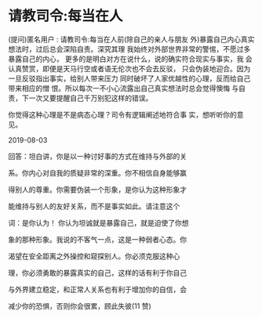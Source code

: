 # 请教司令:每当在人

(提问)匿名用户 : 请教司令:每当在人前(除自己的亲人与朋友 外)暴露自己内心真实想法时，过后总会深陷自责。深究其理 我始终对外部世界非常的警惕，不愿过多暴露自己的内心， 更多的是明白对方在说什么，说的确实符合现实与事实，我 会认真赞赏，即便是天马行空或者语无伦次也不会去反驳， 只会伪装地迎合。因为一旦反驳指出事实，给别人带来压力 同时破坏了人家优越性的心理，反而给自己带来相应的憎 恨。所以每次一不小心流露出自己真实想法时总会觉得懊悔 与自责，下一次又要提醒自己千万别犯这样的错误。

你觉得这种心理是不是病态心理？司令有逻辑阐述地符合事 实，想听听你的意见。

2019-08-03

回答：坦白讲，你是以一种讨好事的方式在维持与外部的关

系。你内心对自我的质疑非常的深重。你不相信自身能够赢

得别人的尊重。你需要伪装一个形象，是你认为这种形象才

能维持与别人的友好关系，而不是事实如此。请注意这个

词：是你认为！ 你认为坦诚就是暴露自己，就是迫使了你想

象的那种形象。我说的不客气一点，这是一种弱者心态。你

渴望在安全距离之外操控和窥探别人。你必须克服这种心

理，你必须勇敢的暴露真实的自己，这样的话有利于你自己

与外界建立稳定，和正常人关系也有利于增加你的自信，会

减少你的恐惧，否则你会很累，顾此失彼(11 赞)